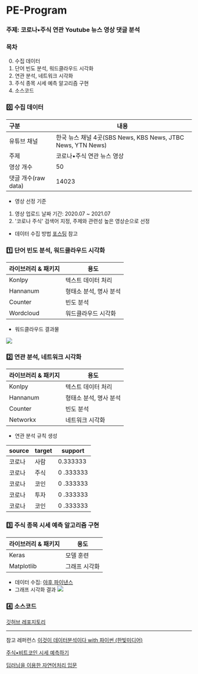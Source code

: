 # PE-Program
### 주제: 코로나•주식 연관 Youtube 뉴스 영상 댓글 분석

### 목차
0. 수집 데이터
1. 단어 빈도 분석, 워드클라우드 시각화
2. 연관 분석, 네트워크 시각화
3. 주식 종목 시세 예측 알고리즘 구현
4. 소스코드


### 0️⃣ 수집 데이터
| 구분 | 내용 |
| :- | - | 
| 유튜브 채널 | 한국 뉴스 채널 4곳(SBS News, KBS News, JTBC News, YTN News)
| 주제 | 코로나•주식 연관 뉴스 영상
| 영상 개수 | 50
| 댓글 개수(raw data) | 14023

- 영상 선정 기준
1. 영상 업로드 날짜 기간: 2020.07 ~ 2021.07
2. '코로나 주식' 검색어 지정, 주제와 관련성 높은 영상순으로 선정
- 데이터 수집 방법
[포스팅](https://velog.io/@ally0526/2.-Youtube-Data-Tool로-영상-댓글-수집하기) 참고


### 1️⃣ 단어 빈도 분석, 워드클라우드 시각화
| 라이브러리 & 패키지 | 용도 |
| :- | - | 
| Konlpy | 텍스트 데이터 처리
| Hannanum | 형태소 분석, 명사 분석
| Counter | 빈도 분석
| Wordcloud | 워드클라우드 시각화

- 워드클라우드 결과물


![](https://images.velog.io/images/ally0526/post/46734be5-1aef-4494-90e1-44fcffd4ff43/image.png)


### 2️⃣ 연관 분석, 네트워크 시각화
| 라이브러리 & 패키지 | 용도 |
| :- | - | 
| Konlpy | 텍스트 데이터 처리
| Hannanum | 형태소 분석, 명사 분석
| Counter | 빈도 분석
| Networkx | 네트워크 시각화

- 연관 분석 규칙 생성

| source | target | support
| :- | - | - |
| 코로나 | 사람 | 0.333333
| 코로나 | 주식 |0 .333333
| 코로나 | 코인 |0 .333333
| 코로나 | 투자 |0 .333333
| 코로나 | 코인 |0 .333333



### 3️⃣ 주식 종목 시세 예측 알고리즘 구현
| 라이브러리 & 패키지 | 용도 |
| :- | - | 
| Keras | 모델 훈련
| Matplotlib | 그래프 시각화

- 데이터 수집: [야후 파이낸스](https://finance.yahoo.com)
- 그래프 시각화 결과
![](https://images.velog.io/images/ally0526/post/c2e43e42-7016-41c8-83ab-4ed0900baddd/image.png)



### 4️⃣ 소스코드
[깃허브 레포지토리](https://github.com/HyunJin0505/PE-Program)

------
참고 레퍼런스
[이것이 데이터분석이다 with 파이썬 (한빛미디어)](https://www.hanbit.co.kr/store/books/look.php?p_code=B2717499992)


[주식•비트코인 시세 예측하기](https://opentutorials.org/module/3811/22947)


[딥러닝을 이용한 자연어처리 입문](https://wikidocs.net/book/2155)





